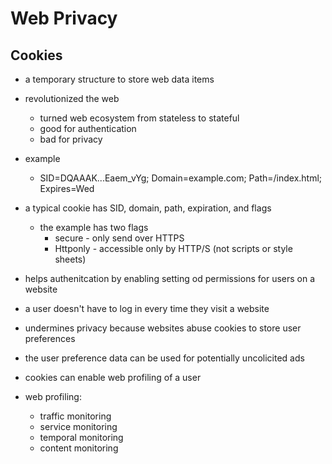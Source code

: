 # Web Privacy

## Cookies
* a temporary structure to store web data items
* revolutionized the web
    * turned web ecosystem from stateless to stateful
    * good for authentication
    * bad for privacy
* example
    * SID=DQAAAK...Eaem_vYg; Domain=example.com; Path=/index.html; Expires=Wed
* a typical cookie has SID, domain, path, expiration, and flags
    * the example has two flags
        * secure - only send over HTTPS
        * Httponly - accessible only by HTTP/S (not scripts or style sheets)
* helps authenitcation by enabling setting od permissions for users on a website
* a user doesn't have to log in every time they visit a website
* undermines privacy because websites abuse cookies to store user preferences
* the user preference data can be used for potentially uncolicited ads

* cookies can enable web profiling of a user
* web profiling:
    * traffic monitoring
    * service monitoring
    * temporal monitoring
    * content monitoring